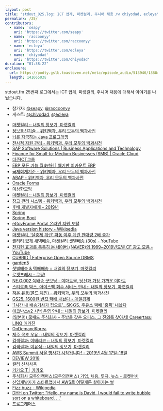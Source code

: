 ```yaml
---
layout: post
title: "stdout_025.log: ICT 업계, 마켓컬리, 주니어 채용 /w chiyodad, ecleya"
permalink: /25/
contributors:
  - name: 'seapy'
    uri: 'https://twitter.com/seapy'
  - name: 'raccoonyy'
    uri: 'https://twitter.com/raccoonyy'
  - name: 'ecleya'
    uri: 'https://twitter.com/ecleya'
  - name: 'chiyodad'
    uri: 'https://twitter.com/chiyodad'
duration: "01:38:22"
enclosure:
  url: https://podty.gslb.toastoven.net/meta/episode_audio/513940/188843_1555693616650.mp3
  length: 141665038
---
```


stdout.fm 25번째 로그에서는 ICT 업계, 마켓컬리, 주니어 채용에 대해서 이야기를 나눴습니다.

* 참가자: [@seapy][sea], [@raccoonyy][rac]
* 게스트: [@chiyodad][chiyo], [@ecleya][ecl]

[sea]: https://twitter.com/seapy
[rac]: https://twitter.com/raccoonyy
[ecl]: https://twitter.com/ecleya
[chiyo]: https://twitter.com/chiyodad

* [마켓컬리 :: 내일의 장보기, 마켓컬리](http://www.kurly.com/shop/main/index.php)
* [정보통신기술 - 위키백과, 우리 모두의 백과사전](https://ko.wikipedia.org/wiki/%EC%A0%95%EB%B3%B4%ED%86%B5%EC%8B%A0%EA%B8%B0%EC%88%A0)
* [뇌를 자극하는 Java 프로그래밍](http://www.hanbit.co.kr/store/books/look.php?p_code=B9541585895)
* [전사적 자원 관리 - 위키백과, 우리 모두의 백과사전](https://ko.wikipedia.org/wiki/%EC%A0%84%EC%82%AC%EC%A0%81_%EC%9E%90%EC%9B%90_%EA%B4%80%EB%A6%AC)
* [SAP Software Solutions \| Business Applications and Technology](https://www.sap.com/index.html)
* [Finance for Small-to-Medium Businesses (SMB) \| Oracle Cloud](https://www.oracle.com/smb/finance.html)
* [더존ICT그룹](http://www.douzone.com/)
* [ERP 모든 기능 월4만원 \| 웹기반 이카운트 ERP](https://www.ecount.co.kr/)
* [국제회계기준 - 위키백과, 우리 모두의 백과사전](https://ko.wikipedia.org/wiki/%EA%B5%AD%EC%A0%9C%ED%9A%8C%EA%B3%84%EA%B8%B0%EC%A4%80)
* [ABAP - 위키백과, 우리 모두의 백과사전](https://ko.wikipedia.org/wiki/ABAP)
* [Oracle Forms](https://www.oracle.com/technetwork/developer-tools/forms/overview/index.html)
* [이상한모임](https://www.weirdx.io/)	
* [마켓컬리 :: 내일의 장보기, 마켓컬리](https://www.kurly.com/shop/main/index.php)
* [창고 관리 시스템 - 위키백과, 우리 모두의 백과사전](https://ko.wikipedia.org/wiki/%EC%B0%BD%EA%B3%A0_%EA%B4%80%EB%A6%AC_%EC%8B%9C%EC%8A%A4%ED%85%9C)
* [후배 개발자에게 - 2019년](https://brunch.co.kr/@javajigi/4)
* [Spring](https://spring.io/)
* [Spring Boot](https://spring.io/projects/spring-boot)
* [eGovFrame Portal 온라인 지원 포탈](http://www.egovframe.go.kr/)
* [Java version history - Wikipedia](https://en.wikipedia.org/wiki/Java_version_history)
* [마켓컬리, ‘살충제 계란’ 파동 이후 계란 판매량 2배 증가](http://www.mdtoday.co.kr/mdtoday/index.html?no=294172)
* [퀄리티 있게 새벽배송, 마켓컬리 샛별배송 (30s) - YouTube](https://www.youtube.com/watch?v=0M5ly2ybPaI)
* [전지현 효과를 톡톡히 본 네이버 (NAVER)의 1999~2019년도별 CF 광고 모음 - YouTube](https://www.youtube.com/watch?v=5BrO8sNtLZQ)
* [CUBRID \| Enterprise Open Source DBMS](http://www.cubrid.com/)
* [garden5](http://m.garden5.com/front/index.asp)
* [샛별배송 & 택배배송  :: 내일의 장보기, 마켓컬리](http://www.kurly.com/shop/board/view.php?id=notice&no=64)
* [로켓프레시 - 쿠팡!](https://www.coupang.com/np/promotion/15584?channel=plp_C2)
* [NE.O.002 쓱배송 굿모닝 - 이마트몰, 당신과 가장 가까운 이마트](http://emart.ssg.com/event/eventDetail.ssg?promId=1100310586)
* [스티로폼 박스, 아이스팩 회수 서비스 안내 :: 내일의 장보기, 마켓컬리](http://www.kurly.com/shop/board/view.php?id=notice&no=385)
* [저온 유통(콜드 체인) - 위키백과, 우리 모두의 백과사전](https://ko.wikipedia.org/wiki/%EC%A0%80%EC%98%A8_%EC%9C%A0%ED%86%B5)
* [GS25, 1600원 반값 택배 내놨다 - 매일경제](https://www.mk.co.kr/news/business/view/2019/03/178384/)
* ['1시간 내 배송기사가 집으로'…SK·GS, 주유소 택배 '홈픽' 내놨다](https://news.joins.com/article/22732745)
* [에코박스v2 시범 운영 안내 :: 내일의 장보기, 마켓컬리](https://www.kurly.com/shop/board/view.php?id=notice&no=456)
* [(일본어) 쿡패드 주식회사 - 주방을 갖춘 오피스, 그 진의를 찾아서! Careertasu LINQ 매거진](https://linq.career-tasu.jp/magazine/cookpad/)
* [OnDemandKorea](https://www.ondemandkorea.com/)
* [제주 목초 우유 :: 내일의 장보기, 마켓컬리](http://www.kurly.com/shop/goods/goods_view.php?&goodsno=3702)
* [검색결과: 이베리코 :: 내일의 장보기, 마켓컬리](http://www.kurly.com/shop/goods/goods_search.php?searched=Y&log=1&skey=all&hid_pr_text=&hid_link_url=&edit=Y&sword=%C0%CC%BA%A3%B8%AE%C4%DA&x=0&y=0)
* [검색결과: 이유식 :: 내일의 장보기, 마켓컬리](http://www.kurly.com/shop/goods/goods_search.php?searched=Y&log=1&skey=all&hid_pr_text=&hid_link_url=&edit=Y&sword=%C0%CC%C0%AF%BD%C4&x=0&y=0)
* [AWS Summit 서울 행사가 시작됩니다! - 2019년 4월 17일-18일](https://aws.amazon.com/ko/events/aws-summit-is-coming/)
* [DEVIEW 2018](https://deview.kr/2018)
* [컬리 신사사옥](http://naver.me/Gd5kjglo) 
* [카카오 T \| 카카오](https://www.kakaocorp.com/service/KakaoT)
* [주식회사 모두의캠퍼스(모두의캠퍼스) 기업, 채용, 투자, 뉴스 - 로켓펀치](https://www.rocketpunch.com/companies/jusighoesa-yunibeubug)
* [신입개발자가 스타트업에서 AWS로 어떻게든 살아가는 썰](https://www.slideshare.net/ssuser67b08e/aws-112573762)
* [Fizz buzz - Wikipedia](https://en.wikipedia.org/wiki/Fizz_buzz)
* [DHH on Twitter: "Hello, my name is David. I would fail to write bubble sort on a whiteboard. ..."](https://twitter.com/dhh/status/834146806594433025)
* [프로그래머스](https://programmers.co.kr/)
